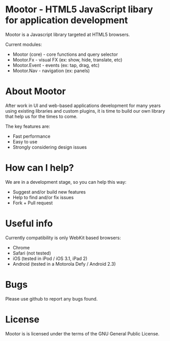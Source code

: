 ﻿
# Mootor - HTML5 JavaScript libary for application development

Mootor is a Javascript library targeted at HTML5 browsers.

Current modules:

* Mootor (core) - core functions and query selector
* Mootor.Fx - visual FX (ex: show, hide, translate, etc)
* Mootor.Event - events (ex: tap, drag, etc)
* Mootor.Nav - navigation (ex: panels)

# About Mootor

After work in UI and web-based applications development for many years using existing libraries and custom plugins,
it is time to build our own library that help us for the times to come.

The key features are:

* Fast performance
* Easy to use
* Strongly considering design issues

# How can I help?

We are in a development stage, so you can help this way:

* Suggest and/or build new features
* Help to find and/or fix issues
* Fork + Pull request

# Useful info

Currently compatibility is only WebKit based browsers:

* Chrome
* Safari (not tested)
* iOS (tested in iPod / iOS 3.1, iPad 2)
* Android (tested in a Motorola Defy / Android 2.3)

# Bugs

Please use github to report any bugs found. 

# License

Mootor is is licensed under the terms of the GNU General Public License.